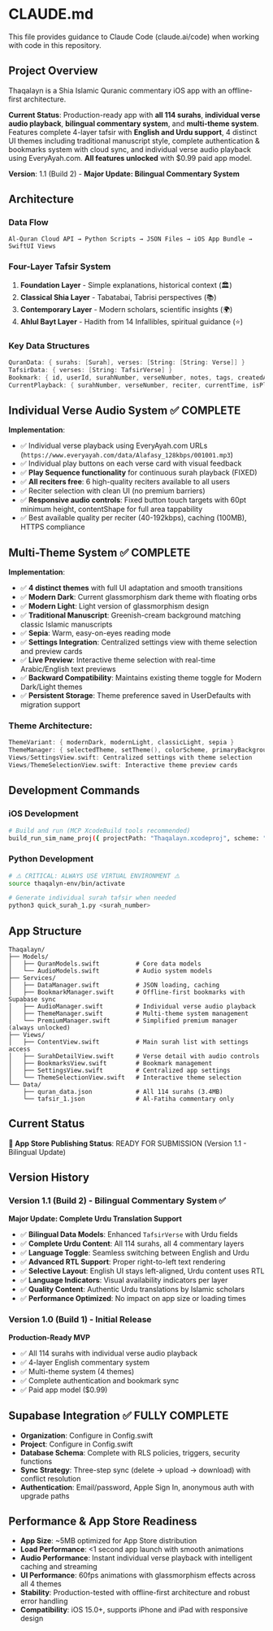 # CLAUDE.md

This file provides guidance to Claude Code (claude.ai/code) when working with code in this repository.

## Project Overview

Thaqalayn is a Shia Islamic Quranic commentary iOS app with an offline-first architecture.

**Current Status**: Production-ready app with **all 114 surahs**, **individual verse audio playback**, **bilingual commentary system**, and **multi-theme system**. Features complete 4-layer tafsir with **English and Urdu support**, 4 distinct UI themes including traditional manuscript style, complete authentication & bookmarks system with cloud sync, and individual verse audio playback using EveryAyah.com. **All features unlocked** with $0.99 paid app model.

**Version**: 1.1 (Build 2) - **Major Update: Bilingual Commentary System**

## Architecture

### Data Flow
```
Al-Quran Cloud API → Python Scripts → JSON Files → iOS App Bundle → SwiftUI Views
```

### Four-Layer Tafsir System
1. **Foundation Layer** - Simple explanations, historical context (🏛️)
2. **Classical Shia Layer** - Tabatabai, Tabrisi perspectives (📚)
3. **Contemporary Layer** - Modern scholars, scientific insights (🌍)
4. **Ahlul Bayt Layer** - Hadith from 14 Infallibles, spiritual guidance (⭐)

### Key Data Structures
```swift
QuranData: { surahs: [Surah], verses: [String: [String: Verse]] }
TafsirData: { verses: [String: TafsirVerse] }
Bookmark: { id, userId, surahNumber, verseNumber, notes, tags, createdAt, syncStatus }
CurrentPlayback: { surahNumber, verseNumber, reciter, currentTime, isPlaying }
```

## Individual Verse Audio System ✅ COMPLETE

**Implementation**:
- ✅ Individual verse playback using EveryAyah.com URLs (`https://www.everyayah.com/data/Alafasy_128kbps/001001.mp3`)
- ✅ Individual play buttons on each verse card with visual feedback  
- ✅ **Play Sequence functionality** for continuous surah playback (FIXED)
- ✅ **All reciters free**: 6 high-quality reciters available to all users
- ✅ Reciter selection with clean UI (no premium barriers)
- ✅ **Responsive audio controls**: Fixed button touch targets with 60pt minimum height, contentShape for full area tappability
- ✅ Best available quality per reciter (40-192kbps), caching (100MB), HTTPS compliance

## Multi-Theme System ✅ COMPLETE

**Implementation**:
- ✅ **4 distinct themes** with full UI adaptation and smooth transitions
- ✅ **Modern Dark**: Current glassmorphism dark theme with floating orbs
- ✅ **Modern Light**: Light version of glassmorphism design 
- ✅ **Traditional Manuscript**: Greenish-cream background matching classic Islamic manuscripts
- ✅ **Sepia**: Warm, easy-on-eyes reading mode
- ✅ **Settings Integration**: Centralized settings view with theme selection and preview cards
- ✅ **Live Preview**: Interactive theme selection with real-time Arabic/English text previews
- ✅ **Backward Compatibility**: Maintains existing theme toggle for Modern Dark/Light themes
- ✅ **Persistent Storage**: Theme preference saved in UserDefaults with migration support

### Theme Architecture:
```swift
ThemeVariant: { modernDark, modernLight, classicLight, sepia }
ThemeManager: { selectedTheme, setTheme(), colorScheme, primaryBackground, etc. }
Views/SettingsView.swift: Centralized settings with theme selection
Views/ThemeSelectionView.swift: Interactive theme preview cards
```

## Development Commands

### iOS Development
```bash
# Build and run (MCP XcodeBuild tools recommended)
build_run_sim_name_proj({ projectPath: "Thaqalayn.xcodeproj", scheme: "Thaqalayn", simulatorName: "iPhone 16" })
```

### Python Development
```bash
# ⚠️ CRITICAL: ALWAYS USE VIRTUAL ENVIRONMENT ⚠️
source thaqalyn-env/bin/activate

# Generate individual surah tafsir when needed
python3 quick_surah_1.py <surah_number>
```

## App Structure

```
Thaqalayn/
├── Models/
│   ├── QuranModels.swift          # Core data models
│   └── AudioModels.swift          # Audio system models
├── Services/
│   ├── DataManager.swift          # JSON loading, caching
│   ├── BookmarkManager.swift      # Offline-first bookmarks with Supabase sync
│   ├── AudioManager.swift         # Individual verse audio playback
│   ├── ThemeManager.swift         # Multi-theme system management
│   └── PremiumManager.swift       # Simplified premium manager (always unlocked)
├── Views/
│   ├── ContentView.swift          # Main surah list with settings access
│   ├── SurahDetailView.swift      # Verse detail with audio controls
│   ├── BookmarksView.swift        # Bookmark management
│   ├── SettingsView.swift         # Centralized app settings
│   └── ThemeSelectionView.swift   # Interactive theme selection
└── Data/
    ├── quran_data.json            # All 114 surahs (3.4MB)
    └── tafsir_1.json              # Al-Fatiha commentary only
```

## Current Status

**📱 App Store Publishing Status**: READY FOR SUBMISSION (Version 1.1 - Bilingual Update)

## Version History

### Version 1.1 (Build 2) - Bilingual Commentary System ✅
**Major Update: Complete Urdu Translation Support**
- ✅ **Bilingual Data Models**: Enhanced `TafsirVerse` with Urdu fields
- ✅ **Complete Urdu Content**: All 114 surahs, all 4 commentary layers
- ✅ **Language Toggle**: Seamless switching between English and Urdu
- ✅ **Advanced RTL Support**: Proper right-to-left text rendering
- ✅ **Selective Layout**: English UI stays left-aligned, Urdu content uses RTL
- ✅ **Language Indicators**: Visual availability indicators per layer
- ✅ **Quality Content**: Authentic Urdu translations by Islamic scholars
- ✅ **Performance Optimized**: No impact on app size or loading times

### Version 1.0 (Build 1) - Initial Release
**Production-Ready MVP**
- ✅ All 114 surahs with individual verse audio playback
- ✅ 4-layer English commentary system
- ✅ Multi-theme system (4 themes)
- ✅ Complete authentication and bookmark sync
- ✅ Paid app model ($0.99)

## Supabase Integration ✅ FULLY COMPLETE

- **Organization**: Configure in Config.swift
- **Project**: Configure in Config.swift
- **Database Schema**: Complete with RLS policies, triggers, security functions
- **Sync Strategy**: Three-step sync (delete → upload → download) with conflict resolution
- **Authentication**: Email/password, Apple Sign In, anonymous auth with upgrade paths

## Performance & App Store Readiness

- **App Size**: ~5MB optimized for App Store distribution
- **Load Performance**: <1 second app launch with smooth animations
- **Audio Performance**: Instant individual verse playback with intelligent caching and streaming
- **UI Performance**: 60fps animations with glassmorphism effects across all 4 themes
- **Stability**: Production-tested with offline-first architecture and robust error handling
- **Compatibility**: iOS 15.0+, supports iPhone and iPad with responsive design